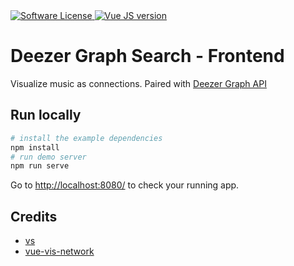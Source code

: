 <a href="LICENSE">
    <img src="https://img.shields.io/badge/license-MIT-brightgreen.svg?" alt="Software License" />
</a>
<a href="Vue">
    <img src="https://img.shields.io/badge/vue-3.2.13-green.svg" alt="Vue JS version" />
</a>

# Deezer Graph Search - Frontend

Visualize music as connections. Paired with [Deezer Graph API](https://github.com/tdambrin/sp-graph-api)

## Run locally

```bash
# install the example dependencies
npm install 
# run demo server
npm run serve
```

Go to <http://localhost:8080/> to check your running app.

## Credits

- [vs](https://github.com/anvaka/vs)
- [vue-vis-network](https://github.com/r3code/vue-vis-network)